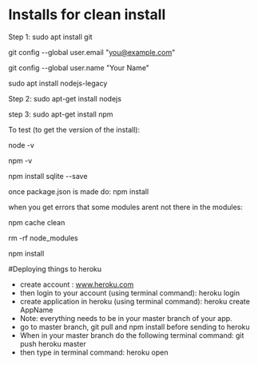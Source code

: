 # Installs for clean install
Step 1: sudo apt install git

git config --global user.email "you@example.com"

git config --global user.name "Your Name"

sudo apt install nodejs-legacy

Step 2: sudo apt-get install nodejs

step 3: sudo apt-get install npm

To test (to get the version of the install): 

node -v 

npm -v 

npm install sqlite --save

once package.json is made do: npm install

when you get errors that some modules arent not there in the modules:

npm cache clean

rm -rf node_modules

npm install

#Deploying things to heroku
* create account : www.heroku.com
* then login to your account (using terminal command): heroku login
* create application in heroku (using terminal command): heroku create AppName
* Note: everything needs to be in your master branch of your app.
* go to master branch, git pull and npm install before sending to heroku
* When in your master branch do the following terminal command: git push heroku master 
* then type in terminal command: heroku open
